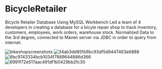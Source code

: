 # BicycleRetailer
Bicycle Retailer Database Using MySQL Workbench
Led a team of 4 developers in creating a database for a bicyle repair shop to track inventory, customers, employees, work orders, warehouse stock. Normalized Data to the 3rd degree, connected to Maven server via JDBC in order to query from internet.

![bikeshopscreenshots](https://github.com/EShahverdian/BicycleRetailer/assets/13771746/9c3cb9d2-ecbb-4792-9e51-c6204bd6418f)
![34ab3dd85fb9bc93df5d9447463e6888](https://github.com/EShahverdian/BicycleRetailer/assets/13771746/44c7d734-5631-4684-8ebd-d412a82f38c0)
![6bc9743334bcb1034f7889644886d366](https://github.com/EShahverdian/BicycleRetailer/assets/13771746/b9335e19-4502-4e65-9838-f7e171c363d1)
![6991f72e517aac491df1b0429bb2fc30](https://github.com/EShahverdian/BicycleRetailer/assets/13771746/6419d44d-470c-45e3-9490-dc46785eb8ec)

